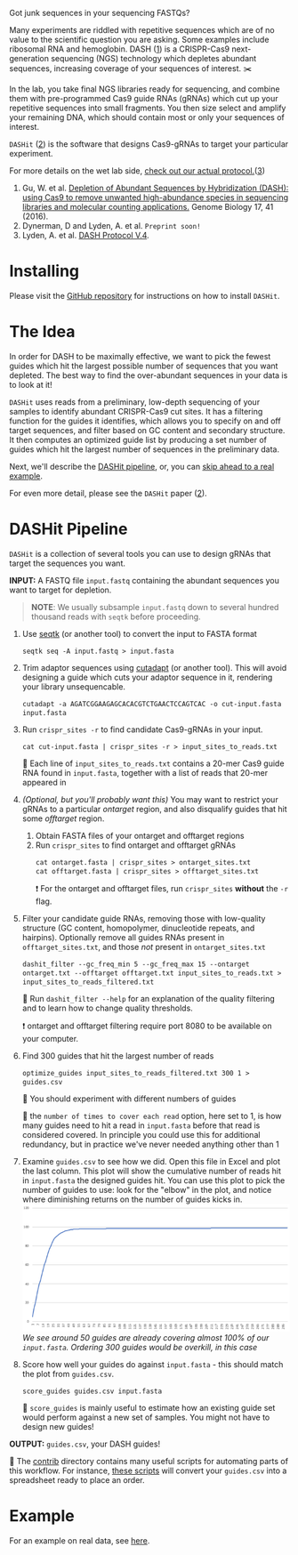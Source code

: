 Got junk sequences in your sequencing FASTQs? 

Many experiments are riddled with repetitive sequences which are of no
value to the scientific question you are asking. Some examples include
ribosomal RNA and hemoglobin. DASH ([1](#dash)) is a CRISPR-Cas9
next-generation sequencing (NGS) technology which depletes abundant
sequences, increasing coverage of your sequences of interest. :scissors:

In the lab, you take final NGS libraries ready for sequencing, and
combine them with pre-programmed Cas9 guide RNAs (gRNAs) which cut up
your repetitive sequences into small fragments. You then size select
and amplify your remaining DNA, which should contain most or only your
sequences of interest. 

`DASHit` ([2](#dashit)) is the software that designs Cas9-gRNAs to target your particular experiment.

For more details on the wet lab side, [check out our actual protocol.](https://dx.doi.org/10.17504/protocols.io.6rjhd4n)([3](#dash-protocol))

1. <a name="dash"></a> Gu, W. et al. [Depletion of Abundant Sequences by Hybridization (DASH): using Cas9 to remove unwanted high-abundance species in sequencing libraries and molecular counting applications.](https://genomebiology.biomedcentral.com/articles/10.1186/s13059-016-0904-5) Genome Biology 17, 41 (2016).
2. <a name="dashit"></a> Dynerman, D and Lyden, A. et al. `Preprint soon!`
3. <a name="dash-protocol"></a> Lyden, A. et al. [DASH Protocol V.4](https://https://dx.doi.org/10.17504/protocols.io.6rjhd4n).

# Installing 

Please visit the [GitHub repository](https://www.github.com/czbiohub/dashit) for instructions on how to install `DASHit`.

# The Idea
In order for DASH to be maximally effective, we want to pick the fewest guides which hit the largest possible number of sequences that you want depleted. The best way to find the over-abundant sequences in your data is to look at it!

`DASHit` uses reads from a preliminary, low-depth sequencing of your samples to identify abundant CRISPR-Cas9 cut sites. It has a filtering function for the guides it identifies, which allows you to specify on and off target sequences, and filter based on GC content and secondary structure. It then computes an optimized guide list by producing a set number of guides which hit the largest number of sequences in the preliminary data.

Next, we'll describe the [DASHit pipeline](#dashit-pipeline), or, you can [skip ahead to a real example](#a-real-example).

For even more detail, please see the `DASHit` paper ([2](#dashit)). 

# DASHit Pipeline
`DASHit` is a collection of several tools you can use to design gRNAs that target the sequences you want.

**INPUT:** A FASTQ file `input.fastq` containing the abundant sequences you want to target for depletion.

> **NOTE**: We usually subsample `input.fastq` down to several hundred thousand reads with `seqtk` before proceeding. 

1. Use [seqtk](https://github.com/lh3/seqtk) (or another tool) to convert the input to FASTA format
   ```shell
   seqtk seq -A input.fastq > input.fasta
   ```
2. Trim adaptor sequences using [cutadapt](https://cutadapt.readthedocs.io/en/stable/installation.html) (or another tool). This will avoid designing a guide which cuts your adaptor sequence in it, rendering your library unsequencable. 
   ```shell
   cutadapt -a AGATCGGAAGAGCACACGTCTGAACTCCAGTCAC -o cut-input.fasta input.fasta
   ```

3. Run `crispr_sites -r` to find candidate Cas9-gRNAs in your input.
   ```shell
   cat cut-input.fasta | crispr_sites -r > input_sites_to_reads.txt
   ```
   :flashlight: Each line of `input_sites_to_reads.txt` contains a 20-mer Cas9 guide RNA found in `input.fasta`, together with a list of reads that 20-mer appeared in
4. *(Optional, but you'll probably want this)* You may want to restrict your gRNAs to a particular *ontarget* region, and also disqualify guides that hit some *offtarget* region.
   1. Obtain FASTA files of your ontarget and offtarget regions
   2. Run `crispr_sites` to find ontarget and offtarget gRNAs
      ```shell
	  cat ontarget.fasta | crispr_sites > ontarget_sites.txt
      cat offtarget.fasta | crispr_sites > offtarget_sites.txt
	  ```
      :heavy_exclamation_mark: For the ontarget and offtarget files, run `crispr_sites` **without** the `-r` flag.
5. Filter your candidate guide RNAs, removing those with low-quality structure (GC content, homopolymer, dinucleotide repeats, and hairpins). Optionally remove all guides RNAs present in `offtarget_sites.txt`, and those *not* present in `ontarget_sites.txt`
   ```shell
   dashit_filter --gc_freq_min 5 --gc_freq_max 15 --ontarget ontarget.txt --offtarget offtarget.txt input_sites_to_reads.txt > input_sites_to_reads_filtered.txt
   ```
   :flashlight: Run `dashit_filter --help` for an explanation of the quality filtering and to learn how to change quality thresholds.
   
   :heavy_exclamation_mark: ontarget and offtarget filtering require port 8080 to be available on your computer.
6. Find 300 guides that hit the largest number of reads
   ```shell
   optimize_guides input_sites_to_reads_filtered.txt 300 1 > guides.csv
   ```
   :flashlight: You should experiment with different numbers of guides 
   
   :flashlight: the `number of times to cover each read` option, here set to 1, is how many guides need to hit a read in `input.fasta` before that read is considered covered. In principle you could use this for additional redundancy, but in practice we've never needed anything other than 1
7. Examine `guides.csv` to see how we did. Open this file in Excel and plot the last column. This plot will show the cumulative number of reads hit in `input.fasta` the designed guides hit. You can use this plot to pick the number of guides to use: look for the "elbow" in the plot, and notice where diminishing returns on the number of guides kicks in.
   ![](./elbow.png)
   *We see around 50 guides are already covering almost 100% of our `input.fasta`. Ordering 300 guides would be overkill, in this case*
8. Score how well your guides do against `input.fasta` - this should match the plot from `guides.csv`.
   ```shell
   score_guides guides.csv input.fasta
   ```
   :flashlight: `score_guides` is mainly useful to estimate how an existing guide set would perform against a new set of samples. You might not have to design new guides!

**OUTPUT:** `guides.csv`, your DASH guides! 

:flashlight: The [contrib](https://github.com/czbiohub/dashit/tree/master/contrib) directory contains many useful scripts for automating parts of this workflow. For instance, [these scripts](https://github.com/czbiohub/dashit/tree/master/contrib/convert_guide_csv_scripts) will convert your `guides.csv` into a spreadsheet ready to place an order.

# Example
For an example on real data, see [here](https://github.com/czbiohub/croissants/tree/master/2019/dashit_workflow).
